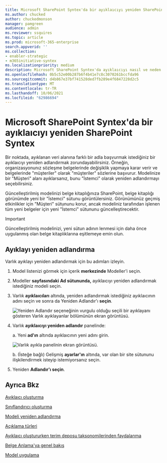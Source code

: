 ```yaml
---
title: Microsoft SharePoint Syntex'da bir ayıklaıcıyı yeniden SharePoint Syntex
ms.author: chucked
author: chuckedmonson
manager: pamgreen
audience: admin
ms.reviewer: ssquires
ms.topic: article
ms.prod: microsoft-365-enterprise
search.appverid: ''
ms.collection:
- enabler-strategic
- m365initiative-syntex
ms.localizationpriority: medium
description: Microsoft SharePoint Syntex'da ayıklaıcıyı nasıl ve neden yeniden adlandır SharePoint Syntex.
ms.openlocfilehash: 0b5c52e00b287b6f4b41e7c8c3070261bccfda96
ms.sourcegitcommit: d4b867e37bf741528ded7fb289e4f6847228d2c5
ms.translationtype: MT
ms.contentlocale: tr-TR
ms.lasthandoff: 10/06/2021
ms.locfileid: "62986694"
---
```

# <a name="rename-an-extractor-in-microsoft-sharepoint-syntex"></a>Microsoft SharePoint Syntex'da bir ayıklaıcıyı yeniden SharePoint Syntex

Bir noktada, ayıklanan veri alanına farklı bir adla başvurmak istediğiniz bir ayıklaıcıyı yeniden adlandırmak zorundayabilirsiniz. Örneğin, organizasyonunız sözleşme belgelerinde değişiklik yapmaya karar verir ve belgelerinde "müşteriler" olarak "müşteriler" sözlerine başvurur. Modelinize bir "Müşteri" alanı ayıklarsanız, bunu "İstemci" olarak yeniden adlandırmayı seçebilirsiniz.

Güncelleştirilmiş modelinizi belge kitaplığınıza SharePoint, belge kitaplığı görünümde yeni bir "İstemci" sütunu görüntülersiniz. Görünümünüz geçmiş etkinlikler için "Müşteri" sütununu korur, ancak modeliniz tarafından işlenen tüm yeni belgeler için yeni "İstemci" sütununu güncelleştirecektir. 

> [!IMPORTANT]
>  Güncelleştirilmiş modelinizi, yeni sütun adının lenmesi için daha önce uygulanmış olan belge kitaplıklarına eşitlemeye emin olun. 

## <a name="rename-an-extractor"></a>Ayıklayı yeniden adlandırma

Varlık ayıklayı yeniden adlandırmak için bu adımları izleyin.

1. Model listenizi görmek için içerik **merkezinde** Modeller'i seçin.

2. Modeller **sayfasındaki** **Ad sütununda,** ayıklaıcıyı yeniden adlandırmak istediğiniz modeli seçin.

3. Varlık **ayıklaıcıları** altında, yeniden adlandırmak istediğiniz ayıklaıcının adını seçin ve sonra da Yeniden Adlandır'ı **seçin**.</br>

    ![Yeniden Adlandır seçeneğinin vurgulu olduğu seçili bir ayıklayanı gösteren Varlık ayıklayanlar bölümünün ekran görüntüsü.](../media/content-understanding/entity-extractor-rename.png) </br>

4. Varlık **ayıklaıcıyı yeniden adlandır** panelinde:

   a. Yeni **ad'ın** altında ayıklaıcının yeni adını girin.</br>

    ![Varlık ayıkla panelinin ekran görüntüsü.](../media/content-understanding/rename-entity-extractor-panel.png) </br>

   b. (İsteğe bağlı) Gelişmiş **ayarlar'ın** altında, var olan bir site sütununu ilişkilendirmek isteyip istemiyorsanız seçin.

5. Yeniden **Adlandır'ı seçin**.

## <a name="see-also"></a>Ayrıca Bkz
[Ayıklaıcı oluşturma](create-an-extractor.md)

[Sınıflandırıcı oluşturma](create-a-classifier.md)

[Modeli yeniden adlandırma](rename-a-model.md)

[Açıklama türleri](explanation-types-overview.md)

[Ayıklaıcı oluştururken terim deposu taksonomilerinden faydalanma](leverage-term-store-taxonomy.md)

[Belge Anlama'ya genel bakış](document-understanding-overview.md)

[Model uygulama](apply-a-model.md) 
